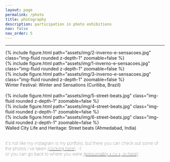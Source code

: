 ```yaml
---
layout: page
permalink: /photo
title: photography
description: participation in photo exhibitions
nav: false
nav_order: 5
---
```


<hr>

<div class="row">
    <div class="col-sm mt-3 mt-md-0">
        {% include figure.html path="assets/img/2-inverno-e-sensacoes.jpg" class="img-fluid rounded z-depth-1" zoomable=false %}
    </div>
    <div class="col-sm mt-3 mt-md-0">
        {% include figure.html path="assets/img/1-inverno-e-sensacoes.jpg" class="img-fluid rounded z-depth-1" zoomable=false %}
    </div>
    <div class="col-sm mt-3 mt-md-0">
        {% include figure.html path="assets/img/3-inverno-e-sensacoes.jpg" class="img-fluid rounded z-depth-1" zoomable=false %}
    </div>
</div>
<div class="caption text-left">
    Winter Festival: Winter and Sensations (Curitiba, Brazil)
</div>
<br>


<div class="row">
    <div class="col-sm mt-3 mt-md-0">
        {% include figure.html path="assets/img/5-street-beats.jpg" class="img-fluid rounded z-depth-1" zoomable=false %}
    </div>
    <div class="col-sm mt-3 mt-md-0">
        {% include figure.html path="assets/img/4-street-beats.jpg" class="img-fluid rounded z-depth-1" zoomable=false %}
    </div>
    <div class="col-sm mt-3 mt-md-0">
        {% include figure.html path="assets/img/6-street-beats.jpg" class="img-fluid rounded z-depth-1" zoomable=false %}
    </div>
</div>
<div class="caption text-left">
    Walled City Life and Heritage: Street beats (Ahmedabad, India)
</div>
<br>


<p> <span style="font-size:14px;font-weight:lighter">it's not like my instagram is my portfolio, but there you can check out some of the photos i've taken <a href="https://instagram.com/{{ site.instagram_id }}">(clicking here)</a> :-) <br> or you can go back to where you were <a href="/cv"> (presumably « cv », in here)</a>
